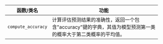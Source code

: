 | 函数/类名 | 功能 |
| --- | --- |
| `compute_accuracy` | 计算评估预测结果的准确性，返回一个包含"accuracy"键的字典，其值为模型预测第一类的概率大于第二类概率的平均值。 |
